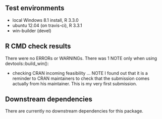 ## Test environments
* local Windows 8.1 install, R 3.3.0
* ubuntu 12.04 (on travis-ci), R 3.3.1
* win-builder (devel)

## R CMD check results
There were no ERRORs or WARNINGs.
There was 1 NOTE only when using devtools::build_win():
* checking CRAN incoming feasibility ... NOTE
I found out that it is a reminder to CRAN maintainers 
to check that the submission comes actually from his maintainer.
This is my very first submission.

## Downstream dependencies
There are currently no downstream dependencies for this
package.
